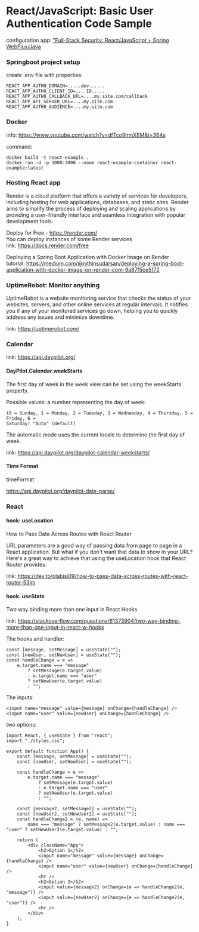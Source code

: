 # React/JavaScript: Basic User Authentication Code Sample

configuration
app: ["Full-Stack Security: React/JavaScript + Spring WebFlux/Java](https://developer.auth0.com/resources/code-samples/full-stack/hello-world/basic-access-control/spa/react-javascript/spring-webflux-java)

### Springboot project setup

create .env file with properties:

```
REACT_APP_AUTH0_DOMAIN=.....dev......
REACT_APP_AUTH0_CLIENT_ID=....ID.....
REACT_APP_AUTH0_CALLBACK_URL=....my.site.com/callback
REACT_APP_API_SERVER_URL=....my.site.com
REACT_APP_AUTH0_AUDIENCE=....my.site.com
```

### Docker

info: https://www.youtube.com/watch?v=dfTco9hmXEM&t=364s

command:

```
docker build -t react-example . 
docker run -d -p 3000:3000 --name react-example-container react-example:latest
```

### Hosting React app

Render is a cloud platform that offers a variety of services for developers, including hosting for web applications,
databases, and static sites. Render aims to simplify the process of deploying and scaling applications by providing a
user-friendly interface and seamless integration with popular development tools.

Deploy for Free - https://render.com/ <br>
You can deploy instances of some Render services <br>
link: https://docs.render.com/free

Deploying a Spring Boot Application with Docker Image on Render <br>
tutorial: https://medium.com/@nithinsudarsan/deploying-a-spring-boot-application-with-docker-image-on-render-com-9a87f5ce5f72

### UptimeRobot: Monitor anything

UptimeRobot is a website monitoring service that checks the status of your websites, servers, and other online services
at regular intervals. It notifies you if any of your monitored services go down, helping you to quickly address any
issues and minimize downtime.

link: https://uptimerobot.com/ <br>

### Calendar

link: https://api.daypilot.org/

#### DayPilot.Calendar.weekStarts

The first day of week in the week view can be set using the weekStarts property.

Possible values:
a number representing the day of week:

```
(0 = Sunday, 1 = Monday, 2 = Tuesday, 3 = Wednesday, 4 = Thursday, 5 = Friday, 6 =
Saturday) "Auto" (default)
```

The automatic mode uses the current locale to determine the first day of week.

link: https://api.daypilot.org/daypilot-calendar-weekstarts/

#### Time Format

timeFormat

https://api.daypilot.org/daypilot-date-parse/

### React

#### hook: useLocation

How to Pass Data Across Routes with React Router

URL parameters are a good way of passing data from page to page in a React application.
But what if you don't want that data to show in your URL?
Here's a great way to achieve that using the useLocation hook that React Router provides.

link: https://dev.to/olabisi09/how-to-pass-data-across-routes-with-react-router-53jm

#### hook: useState

Two way binding more than one input in React Hooks

link: https://stackoverflow.com/questions/61373904/two-way-binding-more-than-one-input-in-react-w-hooks

The hooks and handler:

```
const [message, setMessage] = useState("");
const [newUser, setNewUser] = useState("");
const handleChange = e =>
    e.target.name === "message"
        ? setMessage(e.target.value)
        : e.target.name === "user"
        ? setNewUser(e.target.value)
        : "";
```

The inputs:

```
<input name="message" value={message} onChange={handleChange} />
<input name="user" value={newUser} onChange={handleChange} />
```

two options:

```
import React, { useState } from "react";
import "./styles.css";

export default function App() {
    const [message, setMessage] = useState("");
    const [newUser, setNewUser] = useState("");

    const handleChange = e =>
        e.target.name === "message"
            ? setMessage(e.target.value)
            : e.target.name === "user"
            ? setNewUser(e.target.value)
            : "";

    const [message2, setMessage2] = useState("");
    const [newUser2, setNewUser2] = useState("");
    const handleChange2 = (e, name) =>
        name === "message" ? setMessage2(e.target.value) : name === "user" ? setNewUser2(e.target.value) : "";

    return (
        <div className="App">
            <h2>Option 1</h2>
            <input name="message" value={message} onChange={handleChange} />
            <input name="user" value={newUser} onChange={handleChange} />
            <hr />
            <h2>Option 2</h2>
            <input value={message2} onChange={e => handleChange2(e, "message")} />
            <input value={newUser2} onChange={e => handleChange2(e, "user")} />
            <hr />
        </div>
    );
}
```
